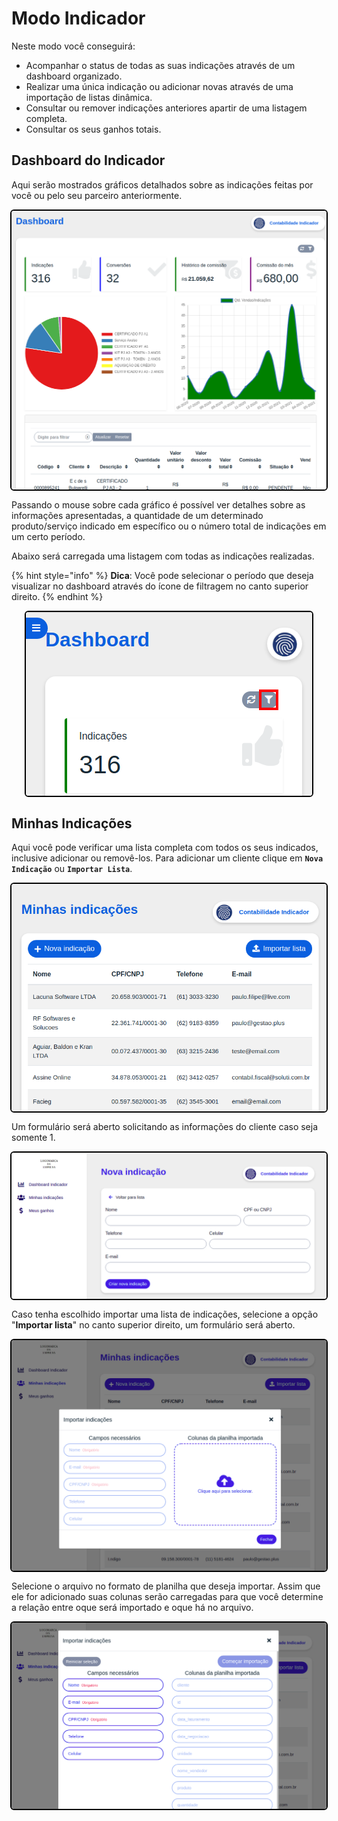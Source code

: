 <style>
  .center {
    display: flex;
    justify-content: center;
    align-items: center;
  }

  .guide_image {
    border: 2px solid black;
    border-radius: 6px;
  }
</style>

# Modo Indicador

Neste modo você conseguirá:

- Acompanhar o status de todas as suas indicações através de um dashboard organizado.
- Realizar uma única indicação ou adicionar novas através de uma importação de listas dinâmica.
- Consultar ou remover indicações anteriores apartir de uma listagem completa.
- Consultar os seus ganhos totais.

## Dashboard do Indicador

Aqui serão mostrados gráficos detalhados sobre as indicações feitas por você ou pelo seu parceiro anteriormente.

<div class="center">
  <img class="guide_image" src="/ERP/assets/portal/3_portal.png">
</div>

Passando o mouse sobre cada gráfico é possível ver detalhes sobre as informações apresentadas, a quantidade de um determinado produto/serviço indicado em específico ou o número total de indicações em um certo período.

Abaixo será carregada uma listagem com todas as indicações realizadas.

{% hint style="info" %}
**Dica**: Você pode selecionar o período que deseja visualizar no dashboard através do ícone de filtragem no canto superior direito.
{% endhint %}

<div class="center">
  <img class="guide_image" src="/ERP/assets/portal/4_portal.png">
</div>

## Minhas Indicações

Aqui você pode verificar uma lista completa com todos os seus indicados, inclusive adicionar ou removê-los. Para adicionar um cliente clique em **`Nova Indicação`** ou **`Importar Lista`**.

<div class="center">
  <img class="guide_image" src="/ERP/assets/portal/6_portal.png">
</div>

Um formulário será aberto solicitando as informações do cliente caso seja somente 1.

<div class="center">
  <img class="guide_image" src="/ERP/assets/portal/7_portal.png">
</div>

Caso tenha escolhido importar uma lista de indicações, selecione a opção "**Importar lista**" no canto superior direito, um formulário será aberto.

<div class="center">
  <img class="guide_image" src="/ERP/assets/portal/8_portal.png">
</div>

Selecione o arquivo no formato de planilha que deseja importar. Assim que ele for adicionado suas colunas serão carregadas para que você determine a relação entre oque será importado e oque há no arquivo.

<div class="center">
  <img class="guide_image" src="/ERP/assets/portal/9_portal.png">
</div>